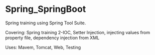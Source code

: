# Spring_SpringBoot
Spring training using Spring Tool Suite. 

Covering:
Spring training 2-IOC, Setter Injection, injecting values from property file, dependency injection from XML


Uses:
Mavem,
Tomcat, 
Web,
Testing
